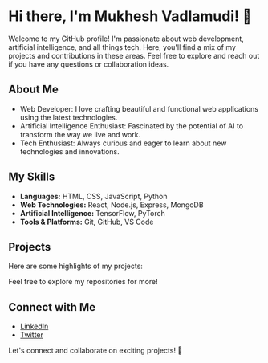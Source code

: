# Hi there, I'm Mukhesh Vadlamudi! 👋

Welcome to my GitHub profile! I'm passionate about web development, artificial intelligence, and all things tech. Here, you'll find a mix of my projects and contributions in these areas. Feel free to explore and reach out if you have any questions or collaboration ideas.

## About Me

-  Web Developer: I love crafting beautiful and functional web applications using the latest technologies.
-  Artificial Intelligence Enthusiast: Fascinated by the potential of AI to transform the way we live and work.
-  Tech Enthusiast: Always curious and eager to learn about new technologies and innovations.

## My Skills

- **Languages:** HTML, CSS, JavaScript, Python
- **Web Technologies:** React, Node.js, Express, MongoDB
- **Artificial Intelligence:** TensorFlow, PyTorch
- **Tools & Platforms:** Git, GitHub, VS Code

## Projects

Here are some highlights of my projects:



Feel free to explore my repositories for more!

## Connect with Me

- [LinkedIn](www.linkedin.com/in/mukhesh-vadlamudi-557480201)
- [Twitter](https://twitter.com/MukheshVadlamu1)

Let's connect and collaborate on exciting projects! 🚀
